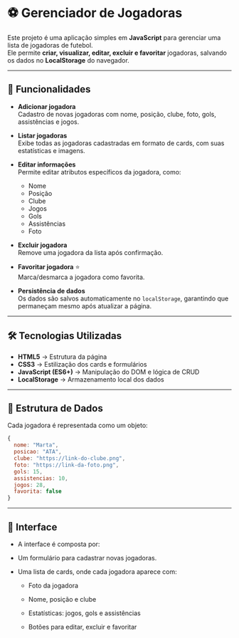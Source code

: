 # ⚽ Gerenciador de Jogadoras

Este projeto é uma aplicação simples em **JavaScript** para gerenciar uma lista de jogadoras de futebol.  
Ele permite **criar, visualizar, editar, excluir e favoritar** jogadoras, salvando os dados no **LocalStorage** do navegador.

---

## 🚀 Funcionalidades

- **Adicionar jogadora**  
  Cadastro de novas jogadoras com nome, posição, clube, foto, gols, assistências e jogos.

- **Listar jogadoras**  
  Exibe todas as jogadoras cadastradas em formato de cards, com suas estatísticas e imagens.

- **Editar informações**  
  Permite editar atributos específicos da jogadora, como:
  - Nome  
  - Posição  
  - Clube  
  - Jogos  
  - Gols  
  - Assistências  
  - Foto  

- **Excluir jogadora**  
  Remove uma jogadora da lista após confirmação.

- **Favoritar jogadora** ⭐  
  Marca/desmarca a jogadora como favorita.

- **Persistência de dados**  
  Os dados são salvos automaticamente no `localStorage`, garantindo que permaneçam mesmo após atualizar a página.

---

## 🛠️ Tecnologias Utilizadas

- **HTML5** → Estrutura da página  
- **CSS3** → Estilização dos cards e formulários  
- **JavaScript (ES6+)** → Manipulação do DOM e lógica de CRUD  
- **LocalStorage** → Armazenamento local dos dados  

---

## 📂 Estrutura de Dados

Cada jogadora é representada como um objeto:

```javascript
{
  nome: "Marta",
  posicao: "ATA",
  clube: "https://link-do-clube.png",
  foto: "https://link-da-foto.png",
  gols: 15,
  assistencias: 10,
  jogos: 28,
  favorita: false
}

```

--- 

## 📸 Interface

- A interface é composta por:

- Um formulário para cadastrar novas jogadoras.

- Uma lista de cards, onde cada jogadora aparece com:

    - Foto da jogadora

    - Nome, posição e clube

    - Estatísticas: jogos, gols e assistências

    - Botões para editar, excluir e favoritar